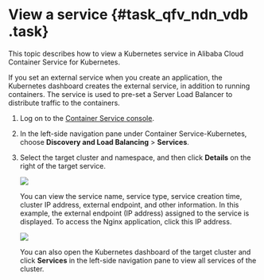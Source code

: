 # View a service {#task_qfv_ndn_vdb .task}

This topic describes how to view a Kubernetes service in Alibaba Cloud Container Service for Kubernetes.

If you set an external service when you create an application, the Kubernetes dashboard creates the external service, in addition to running containers. The service is used to pre-set a Server Load Balancer to distribute traffic to the containers.

1.  Log on to the [Container Service console](https://partners-intl.console.aliyun.com/#/cs).
2.  In the left-side navigation pane under Container Service-Kubernetes, choose **Discovery and Load Balancing** \> **Services**.
3.  Select the target cluster and namespace, and then click **Details** on the right of the target service. 

    ![](http://static-aliyun-doc.oss-cn-hangzhou.aliyuncs.com/assets/img/16665/156275119411046_en-US.png)

    You can view the service name, service type, service creation time, cluster IP address, external endpoint, and other information. In this example, the external endpoint \(IP address\) assigned to the service is displayed. To access the Nginx application, click this IP address.

    ![](http://static-aliyun-doc.oss-cn-hangzhou.aliyuncs.com/assets/img/16665/156275119411047_en-US.png)

    You can also open the Kubernetes dashboard of the target cluster and click **Services** in the left-side navigation pane to view all services of the cluster.


